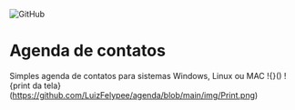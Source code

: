 ![GitHub](https://img.shields.io/github/license/LuizFelypee/agenda?style=plastic)
# Agenda de contatos  
Simples agenda de contatos para sistemas Windows, Linux ou MAC
!{}()
!{print da tela}(https://github.com/LuizFelypee/agenda/blob/main/img/Print.png)
